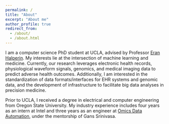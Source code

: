 ```yaml
---
permalink: /
title: "About"
excerpt: "About me"
author_profile: true
redirect_from: 
  - /about/
  - /about.html
---
```


I am a computer science PhD student at UCLA, advised by Professor [Eran Halperin](https://www.eranhalperingenomics.com). My interests lie at the intersection of machine learning and medicine. Currently, our research leverages electronic health records, physiological waveform signals, genomics, and medical imaging data to predict adverse health outcomes. Additionally, I am interested in the standardization of data formats/interfaces for EHR systems and genomic data, and the development of infrastructure to facilitate big data analyses in precision medicine.

Prior to UCLA, I received a degree in electrical and computer engineering from Oregon State University. My industry experience includes four years as an intern at Intel and three years as an engineer at [Omics Data Automation](https://omicsautomation.com), under the mentorship of Gans Srinivasa.